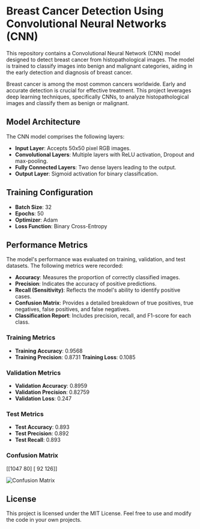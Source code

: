# Breast Cancer Detection Using Convolutional Neural Networks (CNN)

This repository contains a Convolutional Neural Network (CNN) model designed to detect breast cancer from histopathological images. The model is trained to classify images into benign and malignant categories, aiding in the early detection and diagnosis of breast cancer.


Breast cancer is among the most common cancers worldwide. Early and accurate detection is crucial for effective treatment. This project leverages deep learning techniques, specifically CNNs, to analyze histopathological images and classify them as benign or malignant.

## Model Architecture

The CNN model comprises the following layers:

- **Input Layer**: Accepts 50x50 pixel RGB images.
- **Convolutional Layers**: Multiple layers with ReLU activation, Dropout and max-pooling.
- **Fully Connected Layers**: Two dense layers leading to the output.
- **Output Layer**: Sigmoid activation for binary classification.

## Training Configuration

- **Batch Size**: 32
- **Epochs**: 50
- **Optimizer**: Adam
- **Loss Function**: Binary Cross-Entropy

## Performance Metrics

The model's performance was evaluated on training, validation, and test datasets. The following metrics were recorded:

- **Accuracy**: Measures the proportion of correctly classified images.
- **Precision**: Indicates the accuracy of positive predictions.
- **Recall (Sensitivity)**: Reflects the model's ability to identify positive cases.
- **Confusion Matrix**: Provides a detailed breakdown of true positives, true negatives, false positives, and false negatives.
- **Classification Report**: Includes precision, recall, and F1-score for each class.

### Training Metrics

- **Training Accuracy**: 0.9568
- **Training Precision**: 0.8731
 **Training Loss**: 0.1085

### Validation Metrics

- **Validation Accuracy**: 0.8959
- **Validation Precision**: 0.82759
- **Validation Loss**: 0.247


### Test Metrics

- **Test Accuracy**: 0.893
- **Test Precision**: 0.892
- **Test Recall**: 0.893

### Confusion Matrix
[[1047   80]
 [  92  126]]

![Confusion Matrix](Confusion_matrix.png)

## License
This project is licensed under the MIT License. Feel free to use and modify the code in your own projects.


